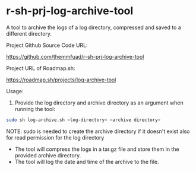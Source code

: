 # r-sh-prj-log-archive-tool
A tool to archive the logs of a log directory, compressed and saved to a different directory.

Project Github Source Code URL:
https://github.com/themmfuad/r-sh-prj-log-archive-tool

Project URL of Roadmap.sh:
https://roadmap.sh/projects/log-archive-tool

Usage:
1. Provide the log directory and archive directory as an argument when running the tool:
```bash
sudo sh log-archive.sh <log-directory> <archive directory>
```

NOTE: sudo is needed to create the archive directory if it doesn't exist also for read permission for the log directory

* The tool will compress the logs in a tar.gz file and store them in the provided archive directory.
* The tool will log the date and time of the archive to the file.


